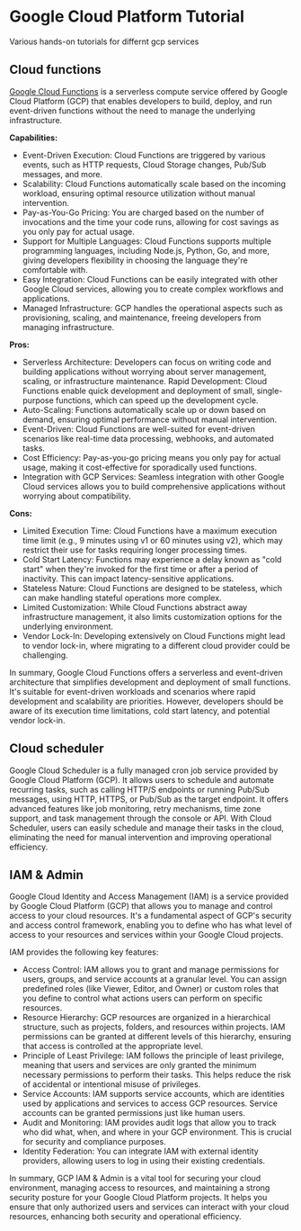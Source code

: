 # Google Cloud Platform Tutorial

Various hands-on tutorials for differnt gcp services

## Cloud functions

[Google Cloud Functions](https://cloud.google.com/functions/docs) is a serverless compute service offered by Google Cloud Platform (GCP) that enables developers to build, deploy, and run event-driven functions without the need to manage the underlying infrastructure.

**Capabilities:**

- Event-Driven Execution: Cloud Functions are triggered by various events, such as HTTP requests, Cloud Storage changes, Pub/Sub messages, and more.
- Scalability: Cloud Functions automatically scale based on the incoming workload, ensuring optimal resource utilization without manual intervention.
- Pay-as-You-Go Pricing: You are charged based on the number of invocations and the time your code runs, allowing for cost savings as you only pay for actual usage.
- Support for Multiple Languages: Cloud Functions supports multiple programming languages, including Node.js, Python, Go, and more, giving developers flexibility in choosing the language they're comfortable with.
- Easy Integration: Cloud Functions can be easily integrated with other Google Cloud services, allowing you to create complex workflows and applications.
- Managed Infrastructure: GCP handles the operational aspects such as provisioning, scaling, and maintenance, freeing developers from managing infrastructure.

**Pros:**

- Serverless Architecture: Developers can focus on writing code and building applications without worrying about server management, scaling, or infrastructure maintenance.
  Rapid Development: Cloud Functions enable quick development and deployment of small, single-purpose functions, which can speed up the development cycle.
- Auto-Scaling: Functions automatically scale up or down based on demand, ensuring optimal performance without manual intervention.
- Event-Driven: Cloud Functions are well-suited for event-driven scenarios like real-time data processing, webhooks, and automated tasks.
- Cost Efficiency: Pay-as-you-go pricing means you only pay for actual usage, making it cost-effective for sporadically used functions.
- Integration with GCP Services: Seamless integration with other Google Cloud services allows you to build comprehensive applications without worrying about compatibility.

**Cons:**

- Limited Execution Time: Cloud Functions have a maximum execution time limit (e.g., 9 minutes using v1 or 60 minutes using v2), which may restrict their use for tasks requiring longer processing times.
- Cold Start Latency: Functions may experience a delay known as "cold start" when they're invoked for the first time or after a period of inactivity. This can impact latency-sensitive applications.
- Stateless Nature: Cloud Functions are designed to be stateless, which can make handling stateful operations more complex.
- Limited Customization: While Cloud Functions abstract away infrastructure management, it also limits customization options for the underlying environment.
- Vendor Lock-In: Developing extensively on Cloud Functions might lead to vendor lock-in, where migrating to a different cloud provider could be challenging.

In summary, Google Cloud Functions offers a serverless and event-driven architecture that simplifies development and deployment of small functions. It's suitable for event-driven workloads and scenarios where rapid development and scalability are priorities. However, developers should be aware of its execution time limitations, cold start latency, and potential vendor lock-in.

## Cloud scheduler

Google Cloud Scheduler is a fully managed cron job service provided by Google Cloud Platform (GCP). It allows users to schedule and automate recurring tasks, such as calling HTTP/S endpoints or running Pub/Sub messages, using HTTP, HTTPS, or Pub/Sub as the target endpoint. It offers advanced features like job monitoring, retry mechanisms, time zone support, and task management through the console or API. With Cloud Scheduler, users can easily schedule and manage their tasks in the cloud, eliminating the need for manual intervention and improving operational efficiency.

## IAM & Admin

Google Cloud Identity and Access Management (IAM) is a service provided by Google Cloud Platform (GCP) that allows you to manage and control access to your cloud resources. It's a fundamental aspect of GCP's security and access control framework, enabling you to define who has what level of access to your resources and services within your Google Cloud projects.

IAM provides the following key features:

- Access Control: IAM allows you to grant and manage permissions for users, groups, and service accounts at a granular level. You can assign predefined roles (like Viewer, Editor, and Owner) or custom roles that you define to control what actions users can perform on specific resources.
- Resource Hierarchy: GCP resources are organized in a hierarchical structure, such as projects, folders, and resources within projects. IAM permissions can be granted at different levels of this hierarchy, ensuring that access is controlled at the appropriate level.
- Principle of Least Privilege: IAM follows the principle of least privilege, meaning that users and services are only granted the minimum necessary permissions to perform their tasks. This helps reduce the risk of accidental or intentional misuse of privileges.
- Service Accounts: IAM supports service accounts, which are identities used by applications and services to access GCP resources. Service accounts can be granted permissions just like human users.
- Audit and Monitoring: IAM provides audit logs that allow you to track who did what, when, and where in your GCP environment. This is crucial for security and compliance purposes.
- Identity Federation: You can integrate IAM with external identity providers, allowing users to log in using their existing credentials.

In summary, GCP IAM & Admin is a vital tool for securing your cloud environment, managing access to resources, and maintaining a strong security posture for your Google Cloud Platform projects. It helps you ensure that only authorized users and services can interact with your cloud resources, enhancing both security and operational efficiency.
